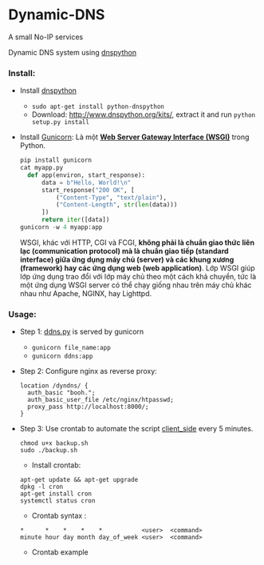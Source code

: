 # Dynamic-DNS
A small No-IP services

Dynamic DNS system using [dnspython](http://www.dnspython.org/)

### Install: 
+ Install [dnspython](http://www.dnspython.org/)
  + `sudo apt-get install python-dnspython` 
  + Download: http://www.dnspython.org/kits/, extract it and run `python setup.py install`
+ Install [Gunicorn](https://gunicorn.org/): Là một **[Web Server Gateway Interface (WSGI)](https://en.wikipedia.org/wiki/Web_Server_Gateway_Interface)** trong Python. 
  ```py
  pip install gunicorn
  cat myapp.py
    def app(environ, start_response):
        data = b"Hello, World!\n"
        start_response("200 OK", [
            ("Content-Type", "text/plain"),
            ("Content-Length", str(len(data)))
        ])
        return iter([data])
  gunicorn -w 4 myapp:app
  ```

  WSGI, khác với HTTP, CGI và FCGI, **không phải là chuẩn giao thức liên lạc (communication protocol) mà là chuẩn giao tiếp (standard interface) giữa ứng dụng máy chủ (server) và các khung xương (framework) hay các ứng dụng web (web application)**. Lớp WSGI giúp lớp ứng dụng trao đổi với lớp máy chủ theo một cách khả chuyển, tức là một ứng dụng WSGI server có thể chạy giống nhau trên máy chủ khác nhau như Apache, NGINX, hay Lighttpd.
### Usage:
+ Step 1: [ddns.py](/ddns.py) is served by gunicorn
  + `gunicorn file_name:app`
  + `gunicorn ddns:app`
+ Step 2: Configure nginx as reverse proxy:
  
  ```
  location /dyndns/ {
    auth_basic "booh.";
    auth_basic_user_file /etc/nginx/htpasswd;
    proxy_pass http://localhost:8000/;
  }
  ```
+ Step 3: Use crontab to automate the script [client_side](/client_side.sh) every 5 minutes.

  ```
  chmod u+x backup.sh
  sudo ./backup.sh
  ```
  
  + Install crontab: 
  
  ```
  apt-get update && apt-get upgrade
  dpkg -l cron
  apt-get install cron
  systemctl status cron
  ```
  
  + Crontab syntax : 
  
  ```
  *      *    *    *    *           <user>  <command>
  minute hour day month day_of_week <user>  <command>
  ```
  + Crontab example
